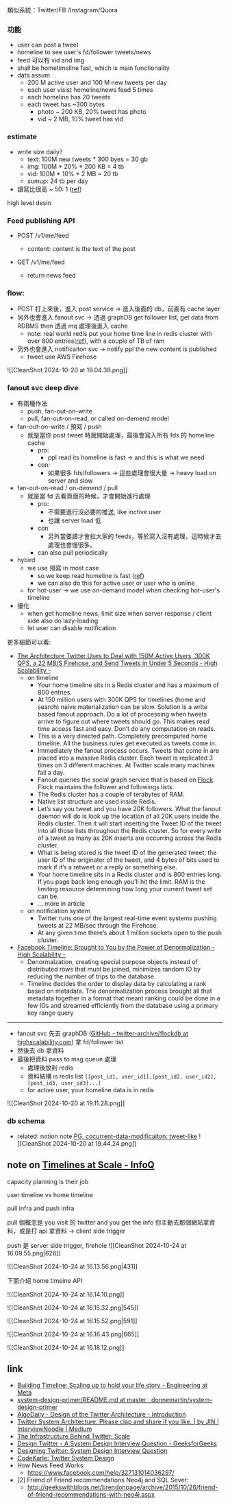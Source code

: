 

類似系統：Twitter/FB /Instagram/Quora

### 功能
- user can post a tweet
- homeline to see user's fd/follower tweets/news
- feed 可以有 vid and img
- shall be hometimeline fast, which is main functionality
- data assum
	- 200 M active user and 100 M new tweets per day
	- each user visist homeline/news feed 5 times
	- each homeline has 20 tweets
	- each tweet has ~300 bytes
		- photo ~ 200 KB, 20% tweet has photo
		- vid ~ 2 MB, 10% tweet has vid

### estimate
- write size daily?
	- text: 100M new tweets * 300 byes =  30 gb
	- img: 100M * 20% * 200 KB = 4 tb
	- vid: 100M * 10% * 2 MB = 20 tb
	- sumup:  24 tb per day
- 讀寫比很高 ~ 50: 1  ([ref](https://highscalability.com/the-architecture-twitter-uses-to-deal-with-150m-active-users/))



high level desin

### Feed publishing API
- POST /v1/me/feed
	- content: content is the text of the post

- GET /v1/me/feed
	- return news feed


### flow:
- POST 打上來後，進入 post service -> 進入後面的 db，前面有 cache layer
- 另外也會進入 fanout svc ->  透過 graphDB  get follower list, get data from RDBMS then 透過 mq 處理後進入 cache
	- note: real world redis put your home time line in redis cluster with over 800 entries([ref](https://highscalability.com/the-architecture-twitter-uses-to-deal-with-150m-active-users/)), with a couple of TB of ram
- 另外也會進入 notificaiton svc -> notify ppl the new content is published
	- tweet use AWS Firehose

![[CleanShot 2024-10-20 at 19.04.38.png]]

### fanout svc deep dive
- 有兩種作法 
	- push, fan-out-on-write
	- pull, fan-out-on-read, or called on-demend model
- fan-out-on-write / 預寫  / push
	- 就是當你 post tweet 時就開始處理，最後會寫入所有 fds 的 homeline cache
		- pro: 
			- ppl read its homeline is fast -> and this is what we need
		- con: 
			- 如果很多 fds/followers -> 這些處理會很大量 -> heavy load on server and slow
- fan-out-on-read /  on-demend  / pull
	- 就是當 fd 去看頁面的時候，才會開始進行處理
		- pro: 
			- 不需要進行沒必要的推送, like inctive user
			- 也讓 server load 低
		- con
			- 另外當要讀才會拉大家的 feeds，等於寫入沒有處理，這時候才去處理也會慢很多。
		- can also pull periodically
- hybird
	- we use 預寫 in most case
		- so we keep read homeline is fast ([ref](https://highscalability.com/the-architecture-twitter-uses-to-deal-with-150m-active-users/))
		- we can also do this for active user  or user who is online
	- for hot-user -> we use on-demand model when checking hot-user's timeline
- 優化
	- when get homeline news, limit size when server response / client side also do lazy-loading
	- let user can disable notification


更多細節可以看: 
- [The Architecture Twitter Uses to Deal with 150M Active Users, 300K QPS, a 22 MB/S Firehose, and Send Tweets in Under 5 Seconds - High Scalability -](https://highscalability.com/the-architecture-twitter-uses-to-deal-with-150m-active-users/)
	- on timeline
		- Your home timeline sits in a Redis cluster and has a maximum of 800 entries.
		- At 150 million users with 300K QPS for timelines (home and search) naive materialization can be slow. Solution is a write based fanout approach. Do a lot of processing when tweets arrive to figure out where tweets should go. This makes read time access fast and easy. Don’t do any computation on reads.
		- This is a very directed path. Completely precomputed home timeline. All the business rules get executed as tweets come in.
		- Immediately the fanout process occurs. Tweets that come in are placed into a massive Redis cluster. Each tweet is replicated 3 times on 3 different machines. At Twitter scale many machines fail a day.
		- Fanout queries the social graph service that is based on [Flock](https://github.com/twitter/flockdb?ref=highscalability.com). Flock maintains the follower and followings lists.
		- The Redis cluster has a couple of terabytes of RAM.
		- Native list structure are used inside Redis.
		- Let’s say you tweet and you have 20K followers. What the fanout daemon will do is look up the location of all 20K users inside the Redis cluster. Then it will start inserting the Tweet ID of the tweet into all those lists throughout the Redis cluster. So for every write of a tweet as many as 20K inserts are occurring across the Redis cluster.
		- What is being stored is the tweet ID of the generated tweet, the user ID of the originator of the tweet, and 4 bytes of bits used to mark if it’s a retweet or a reply or something else.
		- Your home timeline sits in a Redis cluster and is 800 entries long. If you page back long enough you’ll hit the limit. RAM is the limiting resource determining how long your current tweet set can be.
		- ... more in article
	- on notification system
		- Twitter runs one of the largest real-time event systems pushing tweets at 22 MB/sec through the Firehose.
		- At any given time there’s about 1 million sockets open to the push cluster.
- [Facebook Timeline: Brought to You by the Power of Denormalization - High Scalability -](https://highscalability.com/facebook-timeline-brought-to-you-by-the-power-of-denormaliza/)
	- Denormalzation, creating special purpose objects instead of distributed rows that must be joined, minimizes random IO by reducing the number of trips to the database.
	- Timeline decides the order to display data by calculating a rank based on metadata. The denormalization process brought all that metadata together in a format that meant ranking could be done in a few IOs and streamed efficiently from the database using a primary key range query

---


- fanout svc 先去 graphDB ([GitHub - twitter-archive/flockdb at highscalability.com](https://github.com/twitter-archive/flockdb?ref=highscalability.com)) 拿 fd/follower list
- 然後去 db 拿資料
- 最後把資料 pass to msg queue 處理
	- 處理後放到 redis
	- 資料結構 is redis list  `[[post_id1, user_id1],[post_id2, user_id2],[post_id3, user_id3]...]`
	- for active user, your homeline data is in redis

![[CleanShot 2024-10-20 at 19.11.28.png]]



### db schema
- related: notion note [PG, cocurrent-data-modificaiton: tweet-like](https://www.notion.so/nture4388/PG-cocurrent-data-modificaiton-tweet-like-d7283c2655694e0098b4c82363473c55?pvs=4)
![[CleanShot 2024-10-20 at 19.44.24.png]]









## note on [Timelines at Scale - InfoQ](https://www.infoq.com/presentations/Twitter-Timeline-Scalability/)

capacity planning is their job

user timeline vs home timeline



pull infra and push infra

pull 個概念是 you visit 的 twitter and you get the info
你主動去那個網站拿資料，或是打 api 拿資料 -> client side trigger

push 是 server side trigger, firehole
![[CleanShot 2024-10-24 at 16.09.55.png|626]]


![[CleanShot 2024-10-24 at 16.13.56.png|431]]

下面介紹 home timeine API

![[CleanShot 2024-10-24 at 16.14.10.png]]


![[CleanShot 2024-10-24 at 16.15.32.png|545]]




![[CleanShot 2024-10-24 at 16.15.52.png|591]]



![[CleanShot 2024-10-24 at 16.16.43.png|665]]


![[CleanShot 2024-10-24 at 16.18.12.png]]



## link

- [Building Timeline: Scaling up to hold your life story - Engineering at Meta](https://engineering.fb.com/2012/01/05/web/building-timeline-scaling-up-to-hold-your-life-story/)
- [system-design-primer/README.md at master · donnemartin/system-design-primer](https://github.com/donnemartin/system-design-primer/blob/master/solutions/system_design/twitter/README.md)
- [AlgoDaily - Design of the Twitter Architecture - Introduction](https://algodaily.com/lessons/design-of-the-twitter-architecture)
- [Twitter System Architecture. Please clap and share if you like. | by JIN | InterviewNoodle | Medium](https://medium.com/interviewnoodle/twitter-system-architecture-8dafce16aec4)
- [The Infrastructure Behind Twitter: Scale](https://blog.twitter.com/engineering/en_us/topics/infrastructure/2017/the-infrastructure-behind-twitter-scale)
- [Design Twitter - A System Design Interview Question - GeeksforGeeks](https://www.geeksforgeeks.org/design-twitter-a-system-design-interview-question/)
- [Designing Twitter: System Design Interview Question](https://www.enjoyalgorithms.com/blog/design-twitter)
- [CodeKarle: Twitter System Design](https://www.codekarle.com/system-design/Twitter-system-design.html)
- How News Feed Works:
	- https://www.facebook.com/help/327131014036297/
- [2] Friend of Friend recommendations Neo4j and SQL Sever:
	- http://geekswithblogs.net/brendonpage/archive/2015/10/26/friend-of-friend-recommendations-with-neo4j.aspx